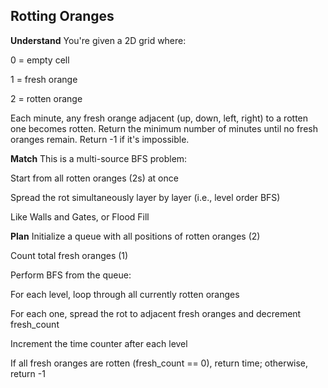 ## Rotting Oranges
**Understand**
You're given a 2D grid where:

0 = empty cell

1 = fresh orange

2 = rotten orange

Each minute, any fresh orange adjacent (up, down, left, right) to a rotten one becomes rotten.
Return the minimum number of minutes until no fresh oranges remain. Return -1 if it's impossible.

**Match**
This is a multi-source BFS problem:

Start from all rotten oranges (2s) at once

Spread the rot simultaneously layer by layer (i.e., level order BFS)

Like Walls and Gates, or Flood Fill

**Plan**
Initialize a queue with all positions of rotten oranges (2)

Count total fresh oranges (1)

Perform BFS from the queue:

For each level, loop through all currently rotten oranges

For each one, spread the rot to adjacent fresh oranges and decrement fresh_count

Increment the time counter after each level

If all fresh oranges are rotten (fresh_count == 0), return time; otherwise, return -1
